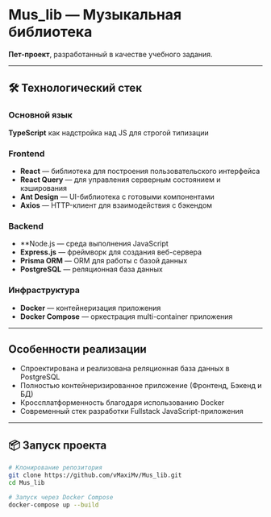 # Mus_lib — Музыкальная библиотека

**Пет-проект**, разработанный в качестве учебного задания.

---

## 🛠 Технологический стек
### Основной язык
 **TypeScript** как надстройка над JS для строгой типизации
### Frontend
- **React** — библиотека для построения пользовательского интерфейса
- **React Query** — для управления серверным состоянием и кэширования
- **Ant Design** — UI-библиотека с готовыми компонентами
- **Axios** — HTTP-клиент для взаимодействия с бэкендом

### Backend
- **Node.js — среда выполнения JavaScript 
- **Express.js** — фреймворк для создания веб-сервера
- **Prisma ORM** — ORM для работы с базой данных
- **PostgreSQL** — реляционная база данных

### Инфраструктура
- **Docker** — контейнеризация приложения
- **Docker Compose** — оркестрация multi-container приложения

---

##  Особенности реализации

- Спроектирована и реализована реляционная база данных в PostgreSQL
- Полностью контейнеризированное приложение (Фронтенд, Бэкенд и БД)
- Кроссплатформенность благодаря использованию Docker
- Современный стек разработки Fullstack JavaScript-приложения

---

## 📦 Запуск проекта

```bash
# Клонирование репозитория
git clone https://github.com/vMaxiMv/Mus_lib.git
cd Mus_lib

# Запуск через Docker Compose
docker-compose up --build
